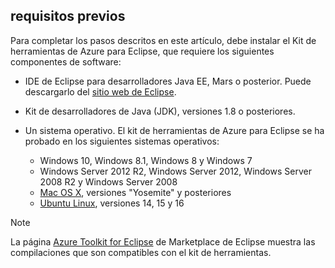 ## <a name="prerequisites"></a>requisitos previos
Para completar los pasos descritos en este artículo, debe instalar el Kit de herramientas de Azure para Eclipse, que requiere los siguientes componentes de software:

* IDE de Eclipse para desarrolladores Java EE, Mars o posterior. Puede descargarlo del [sitio web de Eclipse](http://www.eclipse.org/downloads/).
* Kit de desarrolladores de Java (JDK), versiones 1.8 o posteriores.
* Un sistema operativo. El kit de herramientas de Azure para Eclipse se ha probado en los siguientes sistemas operativos:
  
  * Windows 10, Windows 8.1, Windows 8 y Windows 7
  * Windows Server 2012 R2, Windows Server 2012, Windows Server 2008 R2 y Windows Server 2008
  * [Mac OS X](http://www.apple.com/osx), versiones "Yosemite" y posteriores
  * [Ubuntu Linux](http://www.ubuntu.com), versiones 14, 15 y 16

> [!NOTE]
> 
> La página [Azure Toolkit for Eclipse](http://marketplace.eclipse.org/content/azure-toolkit-eclipse) de Marketplace de Eclipse muestra las compilaciones que son compatibles con el kit de herramientas.
> 

<!--
> [!IMPORTANT]
> 
> If you are using the Azure Toolkit for Eclipse on Windows, the toolkit requires installing the Azure SDK 2.9.6 or later in order to use the Azure emulator. You have two options for installing the Azure SDK:
> 
> * You can download and install the Azure SDK by using the [Web Platform Installer (WebPI)](http://go.microsoft.com/fwlink/?LinkID=252838).
> * If you do not have the Azure SDK installed when you create your first Azure deployment project, you will be prompted to automatically download install the requisite version of the Azure SDK.
> 
> Note that the Azure SDK is required on Windows only.
> 
-->
